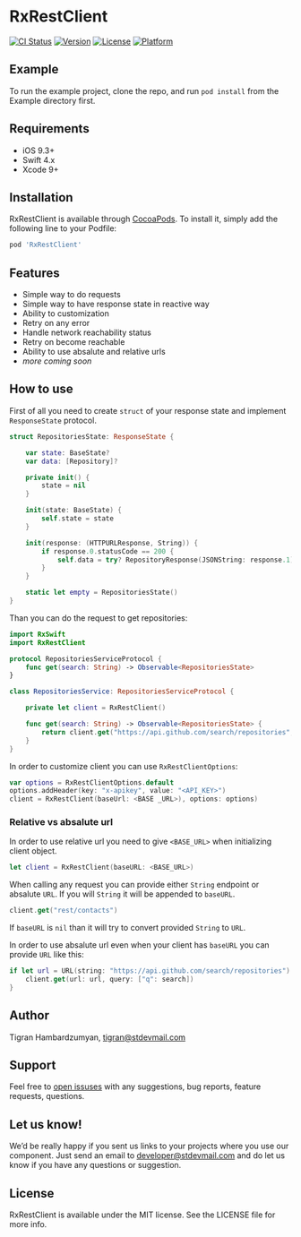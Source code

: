 # RxRestClient

[![CI Status](http://img.shields.io/travis/stdevteam/RxRestClient.svg?style=flat)](https://travis-ci.org/stdevteam/RxRestClient)
[![Version](https://img.shields.io/cocoapods/v/RxRestClient.svg?style=flat)](http://cocoapods.org/pods/RxRestClient)
[![License](https://img.shields.io/cocoapods/l/RxRestClient.svg?style=flat)](http://cocoapods.org/pods/RxRestClient)
[![Platform](https://img.shields.io/cocoapods/p/RxRestClient.svg?style=flat)](http://cocoapods.org/pods/RxRestClient)

## Example

To run the example project, clone the repo, and run `pod install` from the Example directory first.

## Requirements

* iOS 9.3+
* Swift 4.x
* Xcode 9+

## Installation

RxRestClient is available through [CocoaPods](http://cocoapods.org). To install
it, simply add the following line to your Podfile:

```ruby
pod 'RxRestClient'
```

## Features

* Simple way to do requests
* Simple way to have response state in reactive way
* Ability to customization
* Retry on any error
* Handle network reachability status
* Retry on become reachable
* Ability to use absalute and relative urls
* _more coming soon_

## How to use

First of all you need to create `struct` of your response state and implement `ResponseState` protocol.

```swift
struct RepositoriesState: ResponseState {

    var state: BaseState?
    var data: [Repository]?

    private init() {
        state = nil
    }

    init(state: BaseState) {
        self.state = state
    }

    init(response: (HTTPURLResponse, String)) {
        if response.0.statusCode == 200 {
            self.data = try? RepositoryResponse(JSONString: response.1).items
        }
    }

    static let empty = RepositoriesState()
}
```

Than you can do the request to get repositories:

```swift
import RxSwift
import RxRestClient

protocol RepositoriesServiceProtocol {
    func get(search: String) -> Observable<RepositoriesState>
}

class RepositoriesService: RepositoriesServiceProtocol {

    private let client = RxRestClient()

    func get(search: String) -> Observable<RepositoriesState> {
        return client.get("https://api.github.com/search/repositories", query: ["q": search])
    }
}

```

In order to customize client you can use `RxRestClientOptions`:

```swift
var options = RxRestClientOptions.default
options.addHeader(key: "x-apikey", value: "<API_KEY>")
client = RxRestClient(baseUrl: <BASE _URL>), options: options)
```

### Relative vs absalute url

In order to use relative url you need to give `<BASE_URL>` when initializing client object.

```swift
let client = RxRestClient(baseURL: <BASE_URL>)
```

When calling any request you can provide either `String` endpoint or absalute `URL`. If you will `String` it will be appended to `baseURL`.

```swift
client.get("rest/contacts")
```

If `baseURL` is `nil` than it will try to convert provided `String` to `URL`.

In order to use absalute url even when your client has `baseURL` you can provide `URL` like this:

```swift
if let url = URL(string: "https://api.github.com/search/repositories") {
    client.get(url: url, query: ["q": search])
}
```

## Author

Tigran Hambardzumyan, tigran@stdevmail.com

## Support

Feel free to [open issuses](https://github.com/stdevteam/RxRestClient/issues/new) with any suggestions, bug reports, feature requests, questions.

## Let us know!

We’d be really happy if you sent us links to your projects where you use our component. Just send an email to developer@stdevmail.com and do let us know if you have any questions or suggestion.

## License

RxRestClient is available under the MIT license. See the LICENSE file for more info.
